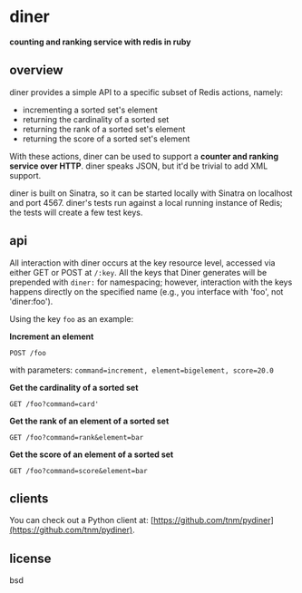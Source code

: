 diner
=====

**counting and ranking service with redis in ruby**

overview
--------

diner provides a simple API to a specific subset of Redis actions, namely:

* incrementing a sorted set's element
* returning the cardinality of a sorted set
* returning the rank of a sorted set's element
* returning the score of a sorted set's element

With these actions, diner can be used to support a **counter and ranking service over HTTP**. 
diner speaks JSON, but it'd be trivial to add XML support.

diner is built on Sinatra, so it can be started locally with Sinatra on localhost and port 4567. 
diner's tests run against a local running instance of Redis; the tests will create a few test keys.

api
-----

All interaction with diner occurs at the key resource level, accessed via either GET or POST at `/:key`.
All the keys that Diner generates will be prepended with `diner:` for namespacing; however, interaction with the 
keys happens directly on the specified name (e.g., you interface with 'foo', not 'diner:foo').

Using the key `foo` as an example:

**Increment an element**

    POST /foo

with parameters: `command=increment, element=bigelement, score=20.0`

**Get the cardinality of a sorted set**

    GET /foo?command=card'

**Get the rank of an element of a sorted set**

    GET /foo?command=rank&element=bar

**Get the score of an element of a sorted set**
    
    GET /foo?command=score&element=bar

clients
--------

You can check out a Python client at: [https://github.com/tnm/pydiner](https://github.com/tnm/pydiner).

license
--------

bsd
